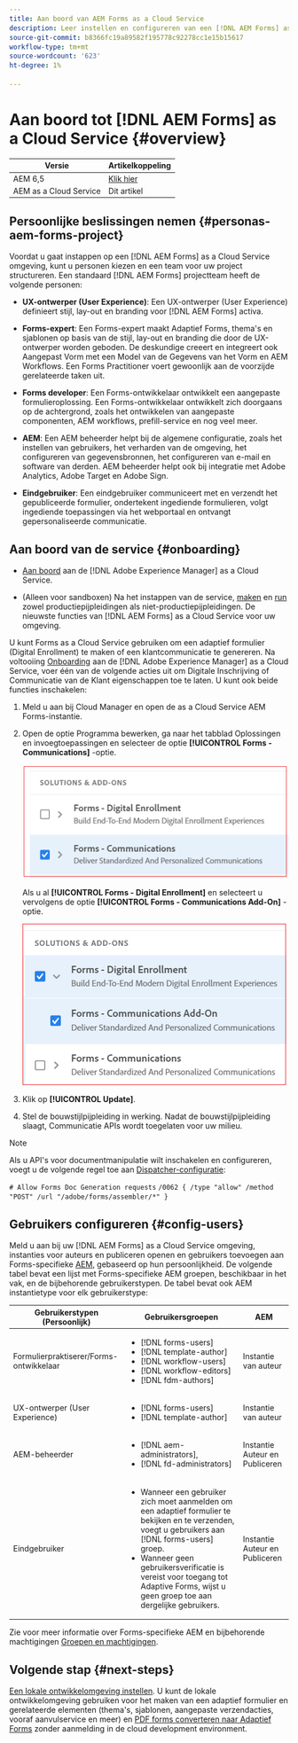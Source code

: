 ```yaml
---
title: Aan boord van AEM Forms as a Cloud Service
description: Leer instellen en configureren van een [!DNL AEM Forms] as a Cloud Service omgeving
source-git-commit: b8366fc19a89582f195778c92278cc1e15b15617
workflow-type: tm+mt
source-wordcount: '623'
ht-degree: 1%

---
```


# Aan boord tot [!DNL AEM Forms] as a Cloud Service {#overview}

| Versie | Artikelkoppeling |
| -------- | ---------------------------- |
| AEM 6,5 | [Klik hier](https://experienceleague.adobe.com/docs/experience-manager-65/forms/install-aem-forms/osgi-installation/installing-configuring-aem-forms-osgi.html) |
| AEM as a Cloud Service | Dit artikel |


## Persoonlijke beslissingen nemen {#personas-aem-forms-project}

<!-- When you sign up for the service, Adobe creates an Organization identifier for your company in the Adobe Identity Management System (IMS), where your users and their permissions can be managed. So, --> Voordat u gaat instappen op een [!DNL AEM Forms] as a Cloud Service omgeving, kunt u personen kiezen en een team voor uw project structureren. Een standaard [!DNL AEM Forms] projectteam heeft de volgende personen:

* **UX-ontwerper (User Experience)**: Een UX-ontwerper (User Experience) definieert stijl, lay-out en branding voor [!DNL AEM Forms] activa.

* **Forms-expert**: Een Forms-expert maakt Adaptief Forms, thema&#39;s en sjablonen op basis van de stijl, lay-out en branding die door de UX-ontwerper worden geboden. De deskundige creeert en integreert ook Aangepast Vorm met een Model van de Gegevens van het Vorm en AEM Workflows. Een Forms Practitioner voert gewoonlijk aan de voorzijde gerelateerde taken uit.

* **Forms developer**: Een Forms-ontwikkelaar ontwikkelt een aangepaste formulieroplossing.  Een Forms-ontwikkelaar ontwikkelt zich doorgaans op de achtergrond, zoals het ontwikkelen van aangepaste componenten, AEM workflows, prefill-service en nog veel meer.

* **AEM**: Een AEM beheerder helpt bij de algemene configuratie, zoals het instellen van gebruikers, het verharden van de omgeving, het configureren van gegevensbronnen, het configureren van e-mail en software van derden. AEM beheerder helpt ook bij integratie met Adobe Analytics, Adobe Target en Adobe Sign.

* **Eindgebruiker**: Een eindgebruiker communiceert met en verzendt het gepubliceerde formulier, ondertekent ingediende formulieren, volgt ingediende toepassingen via het webportaal en ontvangt gepersonaliseerde communicatie.

<!-- While onboarding to the service, assign the following AEM groups to [!DNL AEM Forms] as a Cloud Service based on their role:

| User type | AEM group |
|---|---|
| Form Practitioner | forms-users (AEM Forms Users), template-authors, workflow-user, workflow-editors, and fdm-author  |
| UX Designer| forms-users, template-authors|
| End-User| <ul> <li>When a user must login to view and submit an Adaptive Form, add such users to forms-users group. </li> <li>When no user authentication is required to access Adaptive Forms, do not assign any group to such users. </li> </ul>| -->

## Aan boord van de service {#onboarding}

* [Aan boord](https://experienceleague.adobe.com/docs/experience-manager-cloud-service/onboarding/home.html) aan de [!DNL Adobe Experience Manager] as a Cloud Service.

* (Alleen voor sandboxen) Na het instappen van de service, [maken](https://experienceleague.adobe.com/docs/experience-manager-cloud-manager/using/how-to-use/configuring-pipeline.html?lang=en#how-to-use) en [run](https://experienceleague.adobe.com/docs/experience-manager-cloud-manager/using/how-to-use/deploying-code.html) zowel productiepijpleidingen als niet-productiepijpleidingen. De nieuwste functies van [!DNL AEM Forms] as a Cloud Service voor uw omgeving.

U kunt Forms as a Cloud Service gebruiken om een adaptief formulier (Digital Enrollment) te maken of een klantcommunicatie te genereren. Na voltooiing [Onboarding](https://experienceleague.adobe.com/docs/experience-manager-cloud-service/onboarding/home.html) aan de [!DNL Adobe Experience Manager] as a Cloud Service, voer één van de volgende acties uit om Digitale Inschrijving of Communicatie van de Klant eigenschappen toe te laten. U kunt ook beide functies inschakelen:

1. Meld u aan bij Cloud Manager en open de as a Cloud Service AEM Forms-instantie.

1. Open de optie Programma bewerken, ga naar het tabblad Oplossingen en invoegtoepassingen en selecteer de optie **[!UICONTROL Forms - Communications]** -optie.

   ![Communicatie](assets/communications.png)

   Als u al **[!UICONTROL Forms - Digital Enrollment]** en selecteert u vervolgens de optie **[!UICONTROL Forms - Communications Add-On]** -optie.

   ![Addon](assets/add-on.png)

1. Klik op **[!UICONTROL Update]**.

1. Stel de bouwstijlpijpleiding in werking. Nadat de bouwstijlpijpleiding slaagt, Communicatie APIs wordt toegelaten voor uw milieu.

>[!NOTE]
>
> Als u API&#39;s voor documentmanipulatie wilt inschakelen en configureren, voegt u de volgende regel toe aan [Dispatcher-configuratie](setup-local-development-environment.md#forms-specific-rules-to-dispatcher):
>
> `# Allow Forms Doc Generation requests`
> `/0062 { /type "allow" /method "POST" /url "/adobe/forms/assembler/*" }`

## Gebruikers configureren {#config-users}

Meld u aan bij uw [!DNL AEM Forms] as a Cloud Service omgeving, instanties voor auteurs en publiceren openen en gebruikers toevoegen aan Forms-specifieke [AEM](https://experienceleague.adobe.com/docs/experience-manager-learn/cloud-service/accessing/aem-users-groups-and-permissions.html#accessing), gebaseerd op hun persoonlijkheid. De volgende tabel bevat een lijst met Forms-specifieke AEM groepen, beschikbaar in het vak, en de bijbehorende gebruikerstypen. De tabel bevat ook AEM instantietype voor elk gebruikerstype:

| Gebruikerstypen (Persoonlijk) | Gebruikersgroepen | AEM |
|---|---|---|
| Formulierpraktiserer/Forms-ontwikkelaar | <ul> <li> [!DNL forms-users] </li><li> [!DNL template-author] </li><li> [!DNL workflow-users] </li><li> [!DNL workflow-editors] </li><li> [!DNL fdm-authors] </li></ul> | Instantie van auteur |
| UX-ontwerper (User Experience) | <ul> <li> [!DNL forms-users]</li><li> [!DNL template-author] </li></ul> | Instantie van auteur |
| AEM-beheerder | <ul> <li>[!DNL aem-administrators],</li> <li>[!DNL fd-administrators] </li> </ul> | Instantie Auteur en Publiceren |
| Eindgebruiker | <ul> <li>Wanneer een gebruiker zich moet aanmelden om een adaptief formulier te bekijken en te verzenden, voegt u gebruikers aan [!DNL forms-users] groep. </li> <li>Wanneer geen gebruikersverificatie is vereist voor toegang tot Adaptive Forms, wijst u geen groep toe aan dergelijke gebruikers. </li> </ul> | Instantie Auteur en Publiceren |

Zie voor meer informatie over Forms-specifieke AEM en bijbehorende machtigingen [Groepen en machtigingen](forms-groups-privileges-tasks.md).

<!-- You can also create  [user groups](https://experienceleague.adobe.com/docs/experience-manager-learn/cloud-service/accessing/aem-users-groups-and-permissions.html#accessing) specific  to your organization, assign policies, and [users](https://experienceleague.adobe.com/docs/experience-manager-learn/cloud-service/accessing/aem-users-groups-and-permissions.html#accessing) to the groups. The policies help control permissions of the users that are part of the group. For information a -->

## Volgende stap {#next-steps}

[Een lokale ontwikkelomgeving instellen](setup-local-development-environment.md). U kunt de lokale ontwikkelomgeving gebruiken voor het maken van een adaptief formulier en gerelateerde elementen (thema&#39;s, sjablonen, aangepaste verzendacties, vooraf aanvulservice en meer) en [PDF forms converteren naar Adaptief Forms](https://experienceleague.adobe.com/docs/aem-forms-automated-conversion-service/using/introduction.html) zonder aanmelding in de cloud development environment.

<!-- ### Business unit and end-users {#business-unit-and-end-users}

| Role| Organization| Description|
|-----|-------|-----|
| UX Designer                  | Customer/System Integrator/Partner | Defines user experience design (style, layout, branding) as per organizational requirements for Adaptive Forms to allow AEM Forms practitioners to design the corresponding themes and templates.                                     |
| Forms Practitioner           | Customer                           | Authors Adaptive Forms, creates Form Data Model integrations, and creates business workflows using the Experience Manager Workflows. Typically undertakes the front-end work.                                                         |
| Business Executive - Digital | Customer                           | Responsible for business unit’s product marketing strategy and revenues, main business stakeholders for digital use cases, solutions, and service offerings for the end-users, signs off on the use case implementation and delivery. |
| Customer Experience Lead     | Customer                           | Business user persona. Authors, personalizes and updates Adaptive Forms fields/rules/styling, identifies, and prioritizes business needs. Validates business use-case with SI/Partner developers/practitioners during UAT.            |
| Forms Back-Office User       | Customer                           | End-user internal to organization filling forms, participating in back-office Forms workflows such as review/approval of applications etc.                                                                                            |
| Forms End-User               | External to customer               | Interacts with and submits the published form as end customer or citizen, signs submitted forms, tracks her applications through web portal, receives personalized interactive communications.                                        |

### Project team {#project-team}

| Role | Org | Description|
|-----|-----|-----|
| Experience Manager Administrator | System Integrator /Partner/Customer | Helps with overall installation, configures SSL certificates, configures data sources, email, and other third-party software, integrations like Adobe Analytics, Adobe Target, Automated Forms Conversion Services with Experience Manager instance. |
| Project Manager                  | System Integrator /Partner/Customer | Converts customer use-case into technical requirements, manages schedule/cost/scope for overall project.                                                                                                                                             |
| Product Owner                    | System Integrator /Partner/Customer | Prioritizes and evaluates scrum team's work for high-quality delivery on time.                                                                                                                                                                       |
| Scrum Master                     | System Integrator /Partner/Customer | Ensures agile values and processes in place to deliver on defined requirements as per prioritization by PO.                                                                                                                                          |
| Infrastructure / security expert | System Integrator /Partner/Customer | Provisions and configures best possible infrastructure, security controls and infra processes to address current and projected RASP requirements.                                                                                                    |
| Technical Architect              | System Integrator /Partner/Customer | Provides best high-level architecture and infrastructure guidance for use-case implementation and address RASP (Reliability, Availability, Scalability, and Performance) and security challenges.                                                    | -->

<!-- ## Onboard to the service {#onboarding}

[Onboard](https://experienceleague.adobe.com/docs/experience-manager-cloud-service/onboarding/home.html) to the [!DNL Adobe Experience Manager] as a Cloud Service. 

After you onboard the service, configure a [local development environment](setup-local-development-environment.md). 

Administrators are responsible for managing Adobe software and services for their organization. Administrators grant access to developers in their organization to connect and use your [!DNL AEM Forms] as a Cloud Service program. When an administrator is provisioned for an organization, the administrator receives an email with title ‘You now have administrator rights to manage Adobe software and services for your organization’. If you are an administrator, check your mailbox for email with previously mentioned title and proceed to [add users](https://experienceleague.adobe.com/docs/experience-manager-cloud-service/security/ims-support.html?lang=en#onboarding-users-in-admin-console) via IMS and assign [form-specific groups](forms-groups-privileges-tasks.md) to users based on their role.

## Next step {#next-steps} -->

<!-- ## Prerequisites {#prerequisites}

If you are new to AEM as a cloud service, contact your Adobe representative to create an organization identifier for your company in the Adobe Identity Management System (IMS). Once Adobe has created an organization for your company, your designated administrator is added as the first member of the organization. The administrator can setup an [!DNL AEM Forms] as a Cloud Service instance. 

## Onboard and set up a new environment {#onboard-and-setup-a-new-environment}

Log in to Cloud Manager and create a program. After the program is ready, create environments, add developers or users to environments, and run the pipeline to get the latest version of [!DNL AEM Forms] as a Cloud Service and start developing for your environment. The detailed steps are:

1. Contact your Adobe representative to create an organization identifier for your company in the Adobe Identity Management System (IMS) and provide access to an administrator in your organization.
1. Configure [Automated Forms Conversion Service](https://experienceleague.adobe.com/docs/aem-forms-automated-conversion-service/using/configure-service.html?lang=en). After a configuration is complete, a profile for Automated Forms Conversion Service is available in [Admin Console](https://adminconsole.adobe.com/).

    If the service is not available, log in to [Admin Console](https://adminconsole.adobe.com/). Use Adobe ID of administrator provisioned to use Automated Forms Conversion Service to login. Do not use any other ID or Federated ID to login.
    1. Click **[!UICONTROL Automated Forms Conversion Service]** option.
    1. Click **[!UICONTROL New Profile]** in the Products tab.
    1. Specify **[!UICONTROL Name]**, **[!UICONTROL Display Name]**, and **[!UICONTROL Description]** for the profile. Click **[!UICONTROL Done]**. A profile is created. 
1. Log in to [Cloud Manager](https://experience.adobe.com/#/@marketinghub/experiencemanager) and [create a program](https://docs.adobe.com/content/help/en/experience-manager-cloud-service/onboarding/getting-access/cloud-service-programs/creating-a-program.html) for your organization.
1. [Create environments](https://experienceleague.adobe.com/docs/experience-manager-cloud-service/implementing/using-cloud-manager/manage-environments.html?lang=en#adding-environments) within your program.
1. Log in to [Admin console](https://docs.adobe.com/content/help/en/experience-manager-cloud-service/onboarding/what-is-required/add-users-roles.html) and add developers or users to your organization.
1. Run the [build pipeline](https://docs.adobe.com/content/help/en/experience-manager-cloud-manager/using/how-to-use/deploying-code.html). It brings latest [!DNL Experience Manager Forms] as a Cloud Service features to your environment.
1. [Start developing](https://docs.adobe.com/content/help/en/experience-manager-cloud-service/implementing/developing/aem-project-content-package-structure.html) and creating Adaptive Forms on [!DNL Experience Manager Forms] as a Cloud Service environment.
1. Configure the [local development environment](setup-local-development-environment.md) for rapid development

## Configure dispatcher caching {#caching}

You can make dispatcher caching related configuration changes to code on your local development instance and deploy the changes to your [!DNL AEM Forms] as a Cloud Service instance. For details, see [update dispatcher configuration](setup-local-development-environment.md).
 -->
